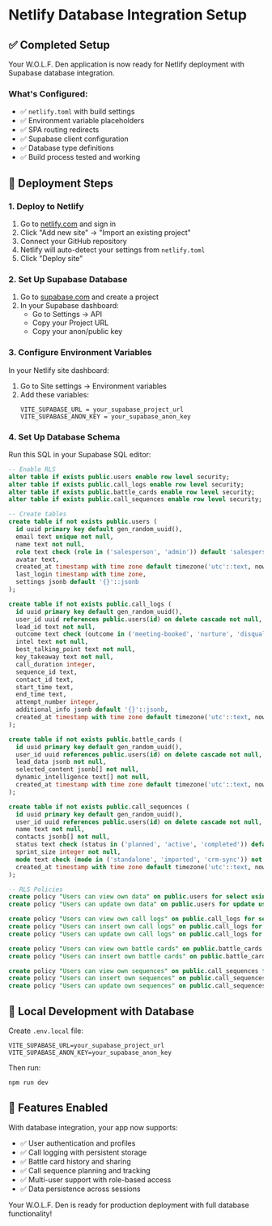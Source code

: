# Netlify Database Integration Setup

## ✅ Completed Setup

Your W.O.L.F. Den application is now ready for Netlify deployment with Supabase database integration.

### What's Configured:

- ✅ `netlify.toml` with build settings
- ✅ Environment variable placeholders
- ✅ SPA routing redirects
- ✅ Supabase client configuration
- ✅ Database type definitions
- ✅ Build process tested and working

## 🚀 Deployment Steps

### 1. Deploy to Netlify

1. Go to [netlify.com](https://netlify.com) and sign in
2. Click "Add new site" → "Import an existing project"
3. Connect your GitHub repository
4. Netlify will auto-detect your settings from `netlify.toml`
5. Click "Deploy site"

### 2. Set Up Supabase Database

1. Go to [supabase.com](https://supabase.com) and create a project
2. In your Supabase dashboard:
   - Go to Settings → API
   - Copy your Project URL
   - Copy your anon/public key

### 3. Configure Environment Variables

In your Netlify site dashboard:

1. Go to Site settings → Environment variables
2. Add these variables:
   ```
   VITE_SUPABASE_URL = your_supabase_project_url
   VITE_SUPABASE_ANON_KEY = your_supabase_anon_key
   ```

### 4. Set Up Database Schema

Run this SQL in your Supabase SQL editor:

```sql
-- Enable RLS
alter table if exists public.users enable row level security;
alter table if exists public.call_logs enable row level security;
alter table if exists public.battle_cards enable row level security;
alter table if exists public.call_sequences enable row level security;

-- Create tables
create table if not exists public.users (
  id uuid primary key default gen_random_uuid(),
  email text unique not null,
  name text not null,
  role text check (role in ('salesperson', 'admin')) default 'salesperson',
  avatar text,
  created_at timestamp with time zone default timezone('utc'::text, now()) not null,
  last_login timestamp with time zone,
  settings jsonb default '{}'::jsonb
);

create table if not exists public.call_logs (
  id uuid primary key default gen_random_uuid(),
  user_id uuid references public.users(id) on delete cascade not null,
  lead_id text not null,
  outcome text check (outcome in ('meeting-booked', 'nurture', 'disqualified', 'follow-up')) not null,
  intel text not null,
  best_talking_point text not null,
  key_takeaway text not null,
  call_duration integer,
  sequence_id text,
  contact_id text,
  start_time text,
  end_time text,
  attempt_number integer,
  additional_info jsonb default '{}'::jsonb,
  created_at timestamp with time zone default timezone('utc'::text, now()) not null
);

create table if not exists public.battle_cards (
  id uuid primary key default gen_random_uuid(),
  user_id uuid references public.users(id) on delete cascade not null,
  lead_data jsonb not null,
  selected_content jsonb[] not null,
  dynamic_intelligence text[] not null,
  created_at timestamp with time zone default timezone('utc'::text, now()) not null
);

create table if not exists public.call_sequences (
  id uuid primary key default gen_random_uuid(),
  user_id uuid references public.users(id) on delete cascade not null,
  name text not null,
  contacts jsonb[] not null,
  status text check (status in ('planned', 'active', 'completed')) default 'planned',
  sprint_size integer not null,
  mode text check (mode in ('standalone', 'imported', 'crm-sync')) not null,
  created_at timestamp with time zone default timezone('utc'::text, now()) not null
);

-- RLS Policies
create policy "Users can view own data" on public.users for select using (auth.uid() = id);
create policy "Users can update own data" on public.users for update using (auth.uid() = id);

create policy "Users can view own call logs" on public.call_logs for select using (auth.uid() = user_id);
create policy "Users can insert own call logs" on public.call_logs for insert with check (auth.uid() = user_id);
create policy "Users can update own call logs" on public.call_logs for update using (auth.uid() = user_id);

create policy "Users can view own battle cards" on public.battle_cards for select using (auth.uid() = user_id);
create policy "Users can insert own battle cards" on public.battle_cards for insert with check (auth.uid() = user_id);

create policy "Users can view own sequences" on public.call_sequences for select using (auth.uid() = user_id);
create policy "Users can insert own sequences" on public.call_sequences for insert with check (auth.uid() = user_id);
create policy "Users can update own sequences" on public.call_sequences for update using (auth.uid() = user_id);
```

## 🔧 Local Development with Database

Create `.env.local` file:
```
VITE_SUPABASE_URL=your_supabase_project_url
VITE_SUPABASE_ANON_KEY=your_supabase_anon_key
```

Then run:
```bash
npm run dev
```

## 🎯 Features Enabled

With database integration, your app now supports:

- ✅ User authentication and profiles
- ✅ Call logging with persistent storage
- ✅ Battle card history and sharing
- ✅ Call sequence planning and tracking
- ✅ Multi-user support with role-based access
- ✅ Data persistence across sessions

Your W.O.L.F. Den is ready for production deployment with full database functionality!